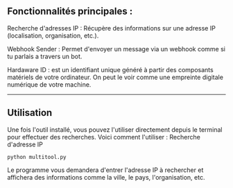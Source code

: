 ## Fonctionnalités principales : 

Recherche d'adresses IP : Récupère des informations sur une adresse IP (localisation, organisation, etc.).

Webhook Sender : Permet d'envoyer un message via un webhook comme si tu parlais a travers un bot.

Hardaware ID : est un identifiant unique généré à partir des composants matériels de votre ordinateur. On peut le voir comme une empreinte digitale numérique de votre machine.

---

## Utilisation

Une fois l'outil installé, vous pouvez l'utiliser directement depuis le terminal pour effectuer des recherches. Voici comment l'utiliser :
Recherche d'adresse IP

```
python multitool.py
```

Le programme vous demandera d'entrer l'adresse IP à rechercher et affichera des informations comme la ville, le pays, l'organisation, etc.

